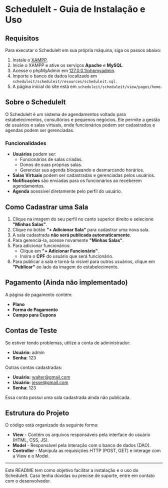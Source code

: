 # ScheduleIt - Guia de Instalação e Uso

## Requisitos
Para executar o ScheduleIt em sua própria máquina, siga os passos abaixo:

1. Instale o [XAMPP](https://www.apachefriends.org/index.html).
2. Inicie o XAMPP e ative os serviços **Apache** e **MySQL**.
3. Acesse o phpMyAdmin em [127.0.0.1/phpmyadmin](http://127.0.0.1/phpmyadmin).
4. Importe o banco de dados localizado em `scheduleit/scheduleit/resources/scheduleit.sql`.
5. A página inicial do site está em `scheduleit/scheduleit/view/pages/home`.

## Sobre o ScheduleIt
O ScheduleIt é um sistema de agendamentos voltado para estabelecimentos, consultórios e pequenos negócios. Ele permite a gestão de usuários e salas virtuais, onde funcionários podem ser cadastrados e agendas podem ser gerenciadas.

### Funcionalidades
- **Usuários** podem ser:
  - Funcionários de salas criadas.
  - Donos de suas próprias salas.
  - Gerenciar sua agenda bloqueando e desmarcando horários.
- **Salas Virtuais** podem ser cadastradas e gerenciadas pelos usuários.
- **Notificações** são enviadas para os funcionários ao receberem agendamentos.
- **Agenda** acessível diretamente pelo perfil do usuário.

## Como Cadastrar uma Sala
1. Clique na imagem do seu perfil no canto superior direito e selecione **"Minhas Salas"**.
2. Clique no botão **"+ Adicionar Sala"** para cadastrar uma nova sala.
3. A sala cadastrada **não será publicada automaticamente**.
4. Para gerenciá-la, acesse novamente **"Minhas Salas"**.
5. Para adicionar funcionários:
   - Clique em **"+ Adicionar Funcionário"**.
   - Insira o **CPF** do usuário que será funcionário.
6. Para publicar a sala e torná-la visível para outros usuários, clique em **"Publicar"** ao lado da imagem do estabelecimento.

## Pagamento (Ainda não implementado)
A página de pagamento contém:
- **Plano**
- **Forma de Pagamento**
- **Campo para Cupons**

## Contas de Teste
Se estiver tendo problemas, utilize a conta de administrador:
- **Usuário:** admin
- **Senha:** 123  
  
Outras contas cadastradas:  
- **Usuário:** walter@gmail.com
- **Usuário:** jesse@gmail.com
- **Senha:** 123  

Essa conta possui uma sala cadastrada ainda não publicada.

## Estrutura do Projeto
O código está organizado da seguinte forma:

- **View** - Contém os arquivos responsáveis pela interface do usuário (HTML, CSS, JS).
- **Model** - Responsável pela interação com o banco de dados (DAO).
- **Controller** - Manipula as requisições HTTP (POST, GET) e interage com a View e o Model.

---
Este README tem como objetivo facilitar a instalação e o uso do ScheduleIt. Caso tenha dúvidas ou precise de suporte, entre em contato com o desenvolvedor.

